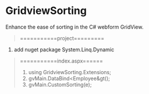 # GridviewSorting
Enhance the ease of sorting in the C# webform GridView.
> ===========project=========
1. add nuget package System.Linq.Dynamic
> ===========index.aspx======
> 1. using GridviewSorting.Extensions;
> 2. gvMain.DataBind&lt;Employee&gt();
> 3. gvMain.CustomSorting(e);
